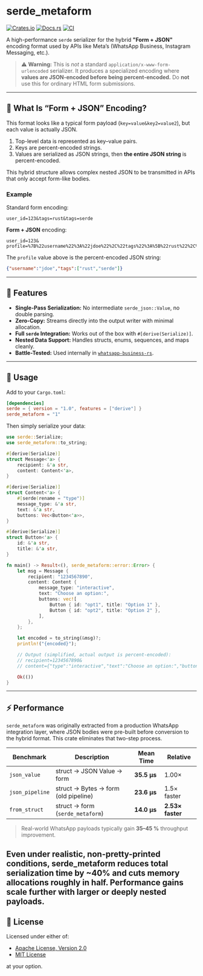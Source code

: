 # serde_metaform

[![Crates.io](https://img.shields.io/crates/v/serde-metaform.svg)](https://crates.io/crates/serde-metaform)
[![Docs.rs](https://docs.rs/serde-metaform/badge.svg)](https://docs.rs/serde-metaform)
[![CI](https://github.com/veecore/serde-metaform/actions/workflows/ci.yaml/badge.svg)](https://github.com/veecore/serde-metaform/actions/workflows/ci.yaml)

A high-performance `serde` serializer for the hybrid **"Form + JSON"** encoding format used by APIs like Meta’s (WhatsApp Business, Instagram Messaging, etc.).

> ⚠️ **Warning:** This is *not* a standard `application/x-www-form-urlencoded` serializer.
> It produces a specialized encoding where **values are JSON-encoded before being percent-encoded.**
> Do **not** use this for ordinary HTML form submissions.

---

## 🧩 What Is “Form + JSON” Encoding?

This format looks like a typical form payload (`key=value&key2=value2`), but each value is actually JSON.

1. Top-level data is represented as key–value pairs.
2. Keys are percent-encoded strings.
3. Values are serialized as JSON strings, then **the entire JSON string** is percent-encoded.

This hybrid structure allows complex nested JSON to be transmitted in APIs that only accept form-like bodies.

### Example

Standard form encoding:

```
user_id=123&tags=rust&tags=serde
```

**Form + JSON** encoding:

```
user_id=123&
profile=%7B%22username%22%3A%22jdoe%22%2C%22tags%22%3A%5B%22rust%22%2C%22serde%22%5D%7D
```

The `profile` value above is the percent-encoded JSON string:

```json
{"username":"jdoe","tags":["rust","serde"]}
```

---

## 🚀 Features

* **Single-Pass Serialization:** No intermediate `serde_json::Value`, no double parsing.
* **Zero-Copy:** Streams directly into the output writer with minimal allocation.
* **Full `serde` Integration:** Works out of the box with `#[derive(Serialize)]`.
* **Nested Data Support:** Handles structs, enums, sequences, and maps cleanly.
* **Battle-Tested:** Used internally in [`whatsapp-business-rs`](https://github.com/veecore/whatsapp-business-rs).

---

## 🧠 Usage

Add to your `Cargo.toml`:

```toml
[dependencies]
serde = { version = "1.0", features = ["derive"] }
serde_metaform = "1"
```

Then simply serialize your data:

```rust
use serde::Serialize;
use serde_metaform::to_string;

#[derive(Serialize)]
struct Message<'a> {
    recipient: &'a str,
    content: Content<'a>,
}

#[derive(Serialize)]
struct Content<'a> {
    #[serde(rename = "type")]
    message_type: &'a str,
    text: &'a str,
    buttons: Vec<Button<'a>>,
}

#[derive(Serialize)]
struct Button<'a> {
    id: &'a str,
    title: &'a str,
}

fn main() -> Result<(), serde_metaform::error::Error> {
    let msg = Message {
        recipient: "1234567890",
        content: Content {
            message_type: "interactive",
            text: "Choose an option:",
            buttons: vec![
                Button { id: "opt1", title: "Option 1" },
                Button { id: "opt2", title: "Option 2" },
            ],
        },
    };

    let encoded = to_string(&msg)?;
    println!("{encoded}");

    // Output (simplified, actual output is percent-encoded):
    // recipient=1234567890&
    // content={"type":"interactive","text":"Choose an option:","buttons":[{"id":"opt1","title":"Option 1"},{"id":"opt2","title":"Option 2"}]}

    Ok(())
}
```

---

## ⚡ Performance

`serde_metaform` was originally extracted from a production WhatsApp integration layer,
where JSON bodies were pre-built before conversion to the hybrid format.
This crate eliminates that two-step process.

| Benchmark       | Description                         | Mean Time   | Relative         |
| --------------- | ----------------------------------- | ----------- | ---------------- |
| `json_value`    | struct → JSON Value → form          | **35.5 µs** | 1.00×            |
| `json_pipeline` | struct → Bytes → form (old pipeline)| **23.6 µs** | 1.5× faster     |
| `from_struct`   | struct → form (`serde_metaform`)    | **14.0 µs** | **2.53× faster** |

> Real-world WhatsApp payloads typically gain **35–45 %** throughput improvement.

Even under realistic, non-pretty-printed conditions,
**serde_metaform reduces total serialization time by ~40%**
and cuts memory allocations roughly in half.
Performance gains scale further with larger or deeply nested payloads.
---

## 📜 License

Licensed under either of:

* [Apache License, Version 2.0](http://www.apache.org/licenses/LICENSE-2.0)
* [MIT License](http://opensource.org/licenses/MIT)

at your option.